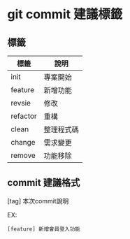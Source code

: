 # git commit 建議標籤

## 標籤

|標籤|說明|
|---|----|
|init| 專案開始 |
|feature|新增功能|
|revsie|修改|
|refactor|重構|
|clean|整理程式碼|
|change|需求變更|
|remove|功能移除|

## commit 建議格式

[tag] 本次commit說明

EX:

```
[feature] 新增會員登入功能
```
